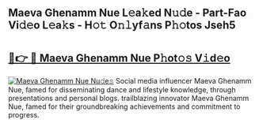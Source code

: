 ## Maeva Ghenamm Nue L𝚎a𝚔ed N𝚞𝚍e - Part-Fao Vi𝚍𝚎o L𝚎a𝚔s - H𝚘𝚝 O𝚗𝚕yf𝚊ns P𝚑𝚘tos Jseh5

# <h2><a href="http://kfdere.oniu.top/?m=Maeva+Ghenamm+Nue">🔗👉 🔴 Maeva Ghenamm Nue P𝚑ot𝚘𝚜 V𝚒d𝚎o</a></h2>

[![Maeva Ghenamm Nue Nu𝚍e𝚜](https://i.imgur.com/0qMVB7G.gif)](http://kfdere.oniu.top/?m=Maeva+Ghenamm+Nue)
Social media influencer Maeva Ghenamm Nue, famed for disseminating dance and lifestyle knowledge, through presentations and personal blogs. trailblazing innovator Maeva Ghenamm Nue, famed for their groundbreaking achievements and commitment to progress.  
